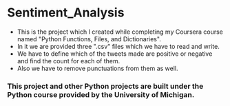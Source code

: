 # Sentiment_Analysis

* This is the project which I created while completing my Coursera course named "Python Functions, Files, and Dictionaries". 
* In it we are provided three ".csv" files which we have to read and write.
* We have to define which of the tweets made are positive or negative and find the count for each of them.
* Also we have to remove punctuations from them as well.

### This project and other Python projects are built under the Python course provided by the University of Michigan.
